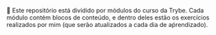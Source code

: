 🔎 Este repositório está dividido por módulos do curso da Trybe. Cada módulo contém blocos de conteúdo, e dentro deles estão os exercícios realizados por mim (que serão atualizados a cada dia de aṕrendizado).
